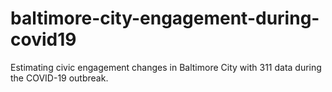 # baltimore-city-engagement-during-covid19
Estimating civic engagement changes in Baltimore City with 311 data during the COVID-19 outbreak.
